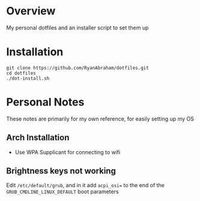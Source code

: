 # Overview
My personal dotfiles and an installer script to set them up

# Installation
```
git clone https://github.com/RyanAbraham/dotfiles.git
cd dotfiles
./dot-install.sh
```

# Personal Notes
These notes are primarily for my own reference, for easily setting up my OS

## Arch Installation
- Use WPA Supplicant for connecting to wifi

## Brightness keys not working
Edit `/etc/default/grub`, and in it add `acpi_osi=` to the end of the `GRUB_CMDLINE_LINUX_DEFAULT` boot parameters
